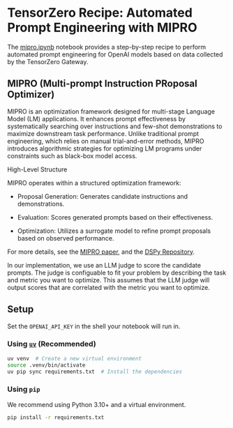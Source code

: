 # TensorZero Recipe: Automated Prompt Engineering with MIPRO

The [mipro.ipynb](mipro.ipynb) notebook provides a step-by-step recipe to perform automated prompt engineering for OpenAI models based on data collected by the TensorZero Gateway.

## MIPRO (Multi-prompt Instruction PRoposal Optimizer)

MIPRO is an optimization framework designed for multi-stage Language Model (LM) applications. It enhances prompt effectiveness by systematically searching over instructions and few-shot demonstrations to maximize downstream task performance. Unlike traditional prompt engineering, which relies on manual trial-and-error methods, MIPRO introduces algorithmic strategies for optimizing LM programs under constraints such as black-box model access.

High-Level Structure

MIPRO operates within a structured optimization framework:

- Proposal Generation: Generates candidate instructions and demonstrations.

- Evaluation: Scores generated prompts based on their effectiveness.

- Optimization: Utilizes a surrogate model to refine prompt proposals based on observed performance.

For more details, see the [MIPRO paper](https://arxiv.org/abs/2406.11695v1), and the [DSPy Repository](https://github.com/stanfordnlp/dspy).

In our implementation, we use an LLM judge to score the candidate prompts. The judge is configuable to fit your problem by describing the task and metric you want to optimize. This assumes that the LLM judge will output scores that are correlated with the metric you want to optimize.

## Setup

Set the `OPENAI_API_KEY` in the shell your notebook will run in.

### Using [`uv`](https://github.com/astral-sh/uv) (Recommended)

```bash
uv venv  # Create a new virtual environment
source .venv/bin/activate
uv pip sync requirements.txt  # Install the dependencies
```

### Using `pip`

We recommend using Python 3.10+ and a virtual environment.

```bash
pip install -r requirements.txt
```
